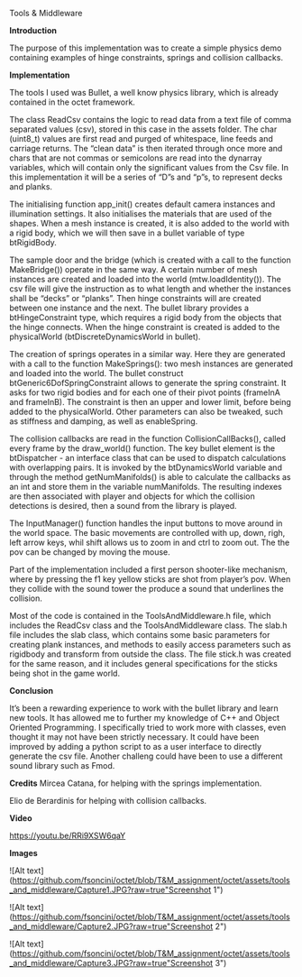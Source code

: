 Tools & Middleware

**Introduction**

The purpose of this implementation was to create a simple physics demo containing examples of hinge constraints, springs and collision callbacks.

**Implementation**

The tools I used was Bullet, a well know physics library, which is already contained in the octet framework. 

The class ReadCsv contains the logic to read data from a text file of comma separated values (csv), stored in this case in the assets folder. The char (uint8_t) values are first read and purged of whitespace, line feeds and carriage returns. The “clean data” is then iterated through once more and chars that are not commas or semicolons are read into the dynarray variables, which will contain only the significant values from the Csv file.
In this implementation it will be a series of “D”s and “p”s, to represent decks and planks. 

The initialising function app_init() creates default camera instances and illumination settings.
It also initialises the materials that are used of the shapes.
When a mesh instance is created, it is also added to the world with a rigid body, which we will then save in a bullet variable of type btRigidBody.

The sample door and the bridge (which is created with a call to the function MakeBridge()) operate in the same way. A certain number of mesh instances are created and loaded into the world (mtw.loadIdentity()). The csv file will give the instruction as to what length and whether the instances shall be “decks” or “planks”. 
Then hinge constraints will are created between one instance and the next. The bullet library provides a btHingeConstraint type, which requires a rigid body from the objects that the hinge connects. When the hinge constraint is created is added to the physicalWorld (btDiscreteDynamicsWorld in bullet).

The creation of springs operates in a similar way. Here they are generated with a call to the function MakeSprings(): two mesh instances are generated and loaded into the world. The bullet construct btGeneric6DofSpringConstraint allows to generate the spring constraint. It asks for two rigid bodies and for each one of their pivot points (frameInA and frameInB). The constraint is then an upper and lower limit, before being added to the physicalWorld. Other parameters can also be tweaked, such as stiffness and damping, as well as enableSpring.

The collision callbacks are read in the function CollisionCallBacks(), called every frame by the draw_world() function. The key bullet element is the btDispatcher - an interface class that can be used to dispatch calculations with overlapping pairs. It is invoked by the btDynamicsWorld variable and through the method getNumManifolds() is able to calculate the  callbacks as an int and store them in the variable numManifolds.
The resulting indexes are then associated with player and objects for which the collision detections is desired, then a sound from the library is played.

The InputManager() function handles the input buttons to move around in the world space. The basic movements are controlled with up, down, righ, left arrow keys, whil shift allows us to zoom in and ctrl to zoom out. The the pov can be changed by moving the mouse.

Part of the implementation included a first person shooter-like mechanism, where by pressing the f1 key yellow sticks are shot from player’s pov. When they collide with the sound tower the produce a sound that underlines the collision. 

Most of the code is contained in the ToolsAndMiddleware.h file, which includes the ReadCsv class and the ToolsAndMiddleware 
class. 
The slab.h file includes the slab class, which contains some basic parameters for creating plank instances, and methods to easily access parameters such as rigidbody and transform from outside the class. The file stick.h was created for the same reason, and it includes general specifications for the sticks being shot in the game world. 

**Conclusion**

It’s been a rewarding experience to work with the bullet library and learn new tools. It has allowed me to further my knowledge of C++ and Object Oriented Programming. I specifically tried to work more with classes, even thought it may not have been strictly necessary. It could have been improved by adding a python script to as a user interface to directly generate the csv file. Another challeng could have been to use a different sound library such as Fmod. 

**Credits**
Mircea Catana, for helping with the springs implementation.

Elio de Berardinis for helping with collision callbacks.

**Video**

https://youtu.be/RRi9XSW6qaY

**Images**

![Alt text](https://github.com/fsoncini/octet/blob/T&M_assignment/octet/assets/tools_and_middleware/Capture1.JPG?raw=true"Screenshot 1")

![Alt text](https://github.com/fsoncini/octet/blob/T&M_assignment/octet/assets/tools_and_middleware/Capture2.JPG?raw=true"Screenshot 2")

![Alt text](https://github.com/fsoncini/octet/blob/T&M_assignment/octet/assets/tools_and_middleware/Capture3.JPG?raw=true"Screenshot 3")
